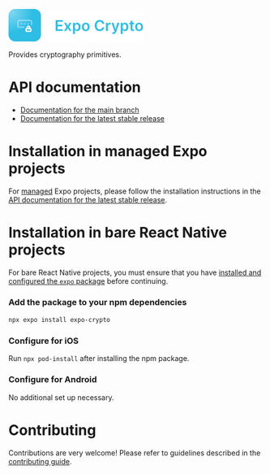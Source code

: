 <p>
  <a href="https://docs.expo.dev/versions/latest/sdk/crypto/">
    <img
      src="../../.github/resources/expo-crypto.svg"
      alt="expo-crypto"
      height="64" />
  </a>
</p>

Provides cryptography primitives.

# API documentation

- [Documentation for the main branch](https://github.com/expo/expo/blob/main/docs/pages/versions/unversioned/sdk/crypto.mdx)
- [Documentation for the latest stable release](https://docs.expo.dev/versions/latest/sdk/crypto/)

# Installation in managed Expo projects

For [managed](https://docs.expo.dev/archive/managed-vs-bare/) Expo projects, please follow the installation instructions in the [API documentation for the latest stable release](https://docs.expo.dev/versions/latest/sdk/crypto/).

# Installation in bare React Native projects

For bare React Native projects, you must ensure that you have [installed and configured the `expo` package](https://docs.expo.dev/bare/installing-expo-modules/) before continuing.

### Add the package to your npm dependencies

```sh
npx expo install expo-crypto
```

### Configure for iOS

Run `npx pod-install` after installing the npm package.

### Configure for Android

No additional set up necessary.

# Contributing

Contributions are very welcome! Please refer to guidelines described in the [contributing guide](https://github.com/expo/expo#contributing).
